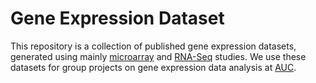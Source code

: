 # Gene Expression Dataset

This repository is a collection of published gene expression datasets, generated using mainly [microarray](https://en.wikipedia.org/wiki/DNA_microarray) and [RNA-Seq](https://en.wikipedia.org/wiki/RNA-Seq) studies. We use these datasets for group projects on gene expression data analysis at [AUC](https://www.aucegypt.edu/home).
